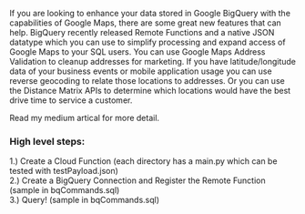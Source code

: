 If you are looking to enhance your data stored in Google BigQuery with the capabilities of Google Maps, there are some great new features that can help. BigQuery recently released Remote Functions and a native JSON datatype which you can use to simplify processing and expand access of Google Maps to your SQL users. You can use Google Maps Address Validation to cleanup addresses for marketing. If you have latitude/longitude data of your business events or mobile application usage you can use reverse geocoding to relate those locations to addresses. Or you can use the Distance Matrix APIs to determine which locations would have the best drive time to service a customer.

Read my medium artical for more detail.

<h3>High level steps:</h3>
1.) Create a Cloud Function (each directory has a main.py which can be tested with testPayload.json)<br>  
2.) Create a BigQuery Connection and Register the Remote Function (sample in bqCommands.sql)<br>
3.) Query! (sample in bqCommands.sql)
